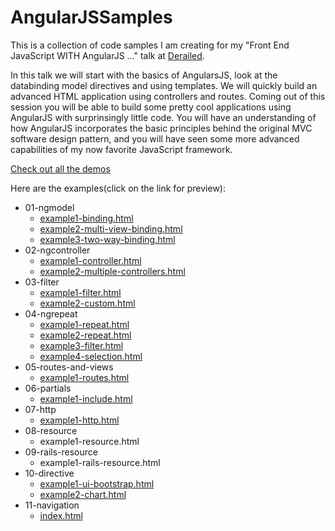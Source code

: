 AngularJSSamples
================

This is a collection of code samples I am creating for my "Front End JavaScript WITH AngularJS ..." talk at [Derailed](http://www.meetup.com/DeRailed/events/103389992/).

In this talk we will start with the basics of AngularsJS, look at the databinding model directives and using templates. We will quickly build an advanced HTML application using controllers and routes. Coming out of this session you will be able to build some pretty cool applications using AngularJS with surprinsingly little code. You will have an understanding of how AngularJS incorporates the basic principles behind the original MVC software design pattern, and you will have seen some more advanced capabilities of my now favorite JavaScript framework.

[Check out all the demos](http://danielwanja.github.io/AngularJSSamples)

Here are the examples(click on the link for preview):

* 01-ngmodel
    * [example1-binding.html](http://danielwanja.github.io/AngularJSSamples/01-ngmodel/example1-binding.html)
    * [example2-multi-view-binding.html](http://danielwanja.github.io/AngularJSSamples/01-ngmodel/example2-multi-view-binding.html)
    * [example3-two-way-binding.html](http://danielwanja.github.io/AngularJSSamples/01-ngmodel/example3-two-way-binding.html)
* 02-ngcontroller
    * [example1-controller.html](http://danielwanja.github.io/AngularJSSamples/02-ngcontroller/example1-controller.html)
    * [example2-multiple-controllers.html](http://danielwanja.github.io/AngularJSSamples/02-ngcontroller/example2-multiple-controllers.html)
* 03-filter
    * [example1-filter.html](http://danielwanja.github.io/AngularJSSamples/03-filter/example1-filter.html)
    * [example2-custom.html](http://danielwanja.github.io/AngularJSSamples/03-filter/example2-custom.html)
* 04-ngrepeat
    * [example1-repeat.html](http://danielwanja.github.io/AngularJSSamples/04-ngrepeat/example1-repeat.html)
    * [example2-repeat.html](http://danielwanja.github.io/AngularJSSamples/04-ngrepeat/example2-repeat.html)
    * [example3-filter.html](http://danielwanja.github.io/AngularJSSamples/04-ngrepeat/example3-filter.html)
    * [example4-selection.html](http://danielwanja.github.io/AngularJSSamples/04-ngrepeat/example4-selection.html)
* 05-routes-and-views
    * [example1-routes.html](http://danielwanja.github.io/AngularJSSamples/05-routes-and-views/example1-routes.html)
* 06-partials
    * [example1-include.html](http://danielwanja.github.io/AngularJSSamples/06-partials/example1-include.html)
* 07-http
    * [example1-http.html](http://danielwanja.github.io/AngularJSSamples/07-http/example1-http.html)
* 08-resource
    * example1-resource.html
* 09-rails-resource
    * example1-rails-resource.html
* 10-directive
    * [example1-ui-bootstrap.html](http://danielwanja.github.io/AngularJSSamples/10-directive/example1-ui-bootstrap.html)
    * [example2-chart.html](http://danielwanja.github.io/AngularJSSamples/10-directive/example2-chart.html)
* 11-navigation
    * [index.html](http://danielwanja.github.io/AngularJSSamples/11-finance-demo/index.html)
